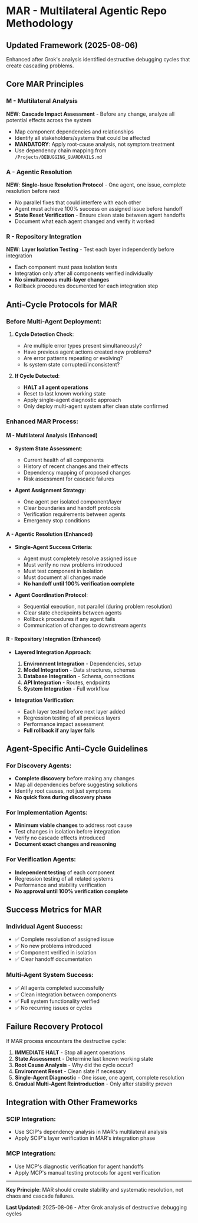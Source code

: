 # MAR - Multilateral Agentic Repo Methodology

## Updated Framework (2025-08-06)

Enhanced after Grok's analysis identified destructive debugging cycles that create cascading problems.

## Core MAR Principles

### M - **Multilateral Analysis**
**NEW**: **Cascade Impact Assessment** - Before any change, analyze all potential effects across the system
- Map component dependencies and relationships
- Identify all stakeholders/systems that could be affected
- **MANDATORY**: Apply root-cause analysis, not symptom treatment
- Use dependency chain mapping from `/Projects/DEBUGGING_GUARDRAILS.md`

### A - **Agentic Resolution** 
**NEW**: **Single-Issue Resolution Protocol** - One agent, one issue, complete resolution before next
- No parallel fixes that could interfere with each other
- Agent must achieve 100% success on assigned issue before handoff
- **State Reset Verification** - Ensure clean state between agent handoffs
- Document what each agent changed and verify it worked

### R - **Repository Integration**
**NEW**: **Layer Isolation Testing** - Test each layer independently before integration
- Each component must pass isolation tests
- Integration only after all components verified individually
- **No simultaneous multi-layer changes**
- Rollback procedures documented for each integration step

## Anti-Cycle Protocols for MAR

### Before Multi-Agent Deployment:
1. **Cycle Detection Check**:
   - Are multiple error types present simultaneously?
   - Have previous agent actions created new problems?
   - Are error patterns repeating or evolving?
   - Is system state corrupted/inconsistent?

2. **If Cycle Detected**: 
   - **HALT all agent operations**
   - Reset to last known working state
   - Apply single-agent diagnostic approach
   - Only deploy multi-agent system after clean state confirmed

### Enhanced MAR Process:

#### M - Multilateral Analysis (Enhanced)
- **System State Assessment**:
  - Current health of all components
  - History of recent changes and their effects  
  - Dependency mapping of proposed changes
  - Risk assessment for cascade failures

- **Agent Assignment Strategy**:
  - One agent per isolated component/layer
  - Clear boundaries and handoff protocols
  - Verification requirements between agents
  - Emergency stop conditions

#### A - Agentic Resolution (Enhanced)
- **Single-Agent Success Criteria**:
  - Agent must completely resolve assigned issue
  - Must verify no new problems introduced
  - Must test component in isolation
  - Must document all changes made
  - **No handoff until 100% verification complete**

- **Agent Coordination Protocol**:
  - Sequential execution, not parallel (during problem resolution)
  - Clear state checkpoints between agents
  - Rollback procedures if any agent fails
  - Communication of changes to downstream agents

#### R - Repository Integration (Enhanced)
- **Layered Integration Approach**:
  1. **Environment Integration** - Dependencies, setup
  2. **Model Integration** - Data structures, schemas
  3. **Database Integration** - Schema, connections  
  4. **API Integration** - Routes, endpoints
  5. **System Integration** - Full workflow

- **Integration Verification**:
  - Each layer tested before next layer added
  - Regression testing of all previous layers
  - Performance impact assessment
  - **Full rollback if any layer fails**

## Agent-Specific Anti-Cycle Guidelines

### For Discovery Agents:
- **Complete discovery** before making any changes
- Map all dependencies before suggesting solutions
- Identify root causes, not just symptoms
- **No quick fixes during discovery phase**

### For Implementation Agents:
- **Minimum viable changes** to address root cause
- Test changes in isolation before integration
- Verify no cascade effects introduced
- **Document exact changes and reasoning**

### For Verification Agents:
- **Independent testing** of each component
- Regression testing of all related systems
- Performance and stability verification
- **No approval until 100% verification complete**

## Success Metrics for MAR

### Individual Agent Success:
- ✅ Complete resolution of assigned issue
- ✅ No new problems introduced
- ✅ Component verified in isolation
- ✅ Clear handoff documentation

### Multi-Agent System Success:
- ✅ All agents completed successfully
- ✅ Clean integration between components
- ✅ Full system functionality verified
- ✅ No recurring issues or cycles

## Failure Recovery Protocol

If MAR process encounters the destructive cycle:

1. **IMMEDIATE HALT** - Stop all agent operations
2. **State Assessment** - Determine last known working state
3. **Root Cause Analysis** - Why did the cycle occur?
4. **Environment Reset** - Clean slate if necessary
5. **Single-Agent Diagnostic** - One issue, one agent, complete resolution
6. **Gradual Multi-Agent Reintroduction** - Only after stability proven

## Integration with Other Frameworks

### SCIP Integration:
- Use SCIP's dependency analysis in MAR's multilateral analysis
- Apply SCIP's layer verification in MAR's integration phase

### MCP Integration:
- Use MCP's diagnostic verification for agent handoffs
- Apply MCP's manual testing protocols for agent verification

---

**Key Principle**: MAR should create stability and systematic resolution, not chaos and cascade failures.

**Last Updated**: 2025-08-06 - After Grok analysis of destructive debugging cycles